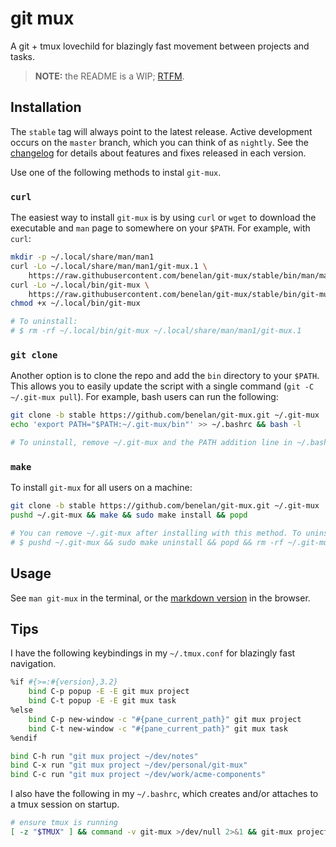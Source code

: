 # git mux

A git + tmux lovechild for blazingly fast movement between projects and tasks.

> **NOTE:** the README is a WIP; [RTFM](./docs/MANUAL.md).

## Installation

The `stable` tag will always point to the latest release. Active development
occurs on the `master` branch, which you can think of as `nightly`. See the
[changelog](./CHANGELOG.md) for details about features and fixes released in
each version.

Use one of the following methods to instal `git-mux`.

### `curl`

The easiest way to install `git-mux` is by using `curl` or `wget` to download
the executable and `man` page to somewhere on your `$PATH`. For example, with
`curl`:

```sh
mkdir -p ~/.local/share/man/man1
curl -Lo ~/.local/share/man/man1/git-mux.1 \
    https://raw.githubusercontent.com/benelan/git-mux/stable/bin/man/man1/git-mux.1
curl -Lo ~/.local/bin/git-mux \
    https://raw.githubusercontent.com/benelan/git-mux/stable/bin/git-mux
chmod +x ~/.local/bin/git-mux

# To uninstall:
# $ rm -rf ~/.local/bin/git-mux ~/.local/share/man/man1/git-mux.1
```

### `git clone`

Another option is to clone the repo and add the `bin` directory to your `$PATH`.
This allows you to easily update the script with a single command (`git -C
~/.git-mux pull`). For example, bash users can run the following:

```sh
git clone -b stable https://github.com/benelan/git-mux.git ~/.git-mux
echo 'export PATH="$PATH:~/.git-mux/bin"' >> ~/.bashrc && bash -l

# To uninstall, remove ~/.git-mux and the PATH addition line in ~/.bashrc
```

### `make`

To install `git-mux` for all users on a machine:

```sh
git clone -b stable https://github.com/benelan/git-mux.git ~/.git-mux
pushd ~/.git-mux && make && sudo make install && popd

# You can remove ~/.git-mux after installing with this method. To uninstall:
# $ pushd ~/.git-mux && sudo make uninstall && popd && rm -rf ~/.git-mux
```

## Usage

See `man git-mux` in the terminal, or the [markdown version](./docs/MANUAL.md)
in the browser.

## Tips

I have the following keybindings in my `~/.tmux.conf` for blazingly fast
navigation.

```sh
%if #{>=:#{version},3.2}
    bind C-p popup -E -E git mux project
    bind C-t popup -E -E git mux task
%else
    bind C-p new-window -c "#{pane_current_path}" git mux project
    bind C-t new-window -c "#{pane_current_path}" git mux task
%endif

bind C-h run "git mux project ~/dev/notes"
bind C-x run "git mux project ~/dev/personal/git-mux"
bind C-c run "git mux project ~/dev/work/acme-components"
```

I also have the following in my `~/.bashrc`, which creates and/or attaches
to a tmux session on startup.

```sh
# ensure tmux is running
[ -z "$TMUX" ] && command -v git-mux >/dev/null 2>&1 && git-mux project "$PWD"
```
